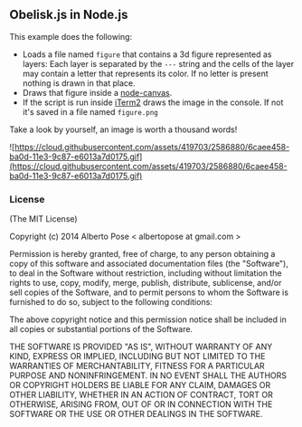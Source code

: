 ## Obelisk.js in Node.js

This example does the following:

  * Loads a file named `figure` that contains a 3d figure represented as layers: Each layer is separated by the `---` string and the cells of the layer may contain a letter that represents its color. If no letter is present nothing is drawn in that place.
  * Draws that figure inside a [node-canvas](https://github.com/learnboost/node-canvas).
  * If the script is run inside [iTerm2](iterm2.com) draws the image in the console. If not it's saved in a file named `figure.png`

Take a look by yourself, an image is worth a thousand words!
 
![https://cloud.githubusercontent.com/assets/419703/2586880/6caee458-ba0d-11e3-9c87-e6013a7d0175.gif](https://cloud.githubusercontent.com/assets/419703/2586880/6caee458-ba0d-11e3-9c87-e6013a7d0175.gif)

### License
(The MIT License)

Copyright (c) 2014 Alberto Pose < albertopose at gmail.com >

Permission is hereby granted, free of charge, to any person obtaining a copy
of this software and associated documentation files (the "Software"), to deal
in the Software without restriction, including without limitation the rights
to use, copy, modify, merge, publish, distribute, sublicense, and/or sell
copies of the Software, and to permit persons to whom the Software is
furnished to do so, subject to the following conditions:

The above copyright notice and this permission notice shall be included in
all copies or substantial portions of the Software.

THE SOFTWARE IS PROVIDED "AS IS", WITHOUT WARRANTY OF ANY KIND, EXPRESS OR
IMPLIED, INCLUDING BUT NOT LIMITED TO THE WARRANTIES OF MERCHANTABILITY,
FITNESS FOR A PARTICULAR PURPOSE AND NONINFRINGEMENT. IN NO EVENT SHALL THE
AUTHORS OR COPYRIGHT HOLDERS BE LIABLE FOR ANY CLAIM, DAMAGES OR OTHER
LIABILITY, WHETHER IN AN ACTION OF CONTRACT, TORT OR OTHERWISE, ARISING FROM,
OUT OF OR IN CONNECTION WITH THE SOFTWARE OR THE USE OR OTHER DEALINGS IN
THE SOFTWARE.
